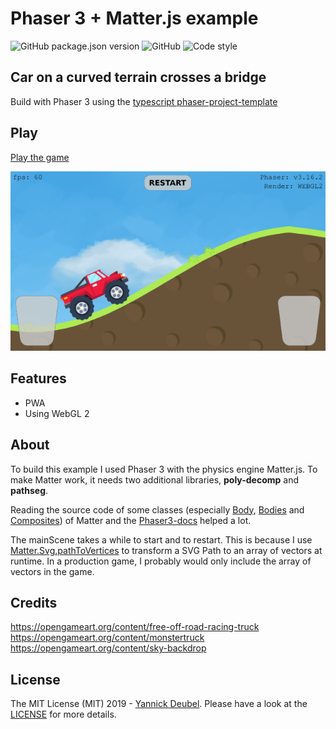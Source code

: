 # Phaser 3 + Matter.js example

![GitHub package.json version](https://img.shields.io/github/package-json/v/yandeu/phaser3-matter-car-on-curved-terrain.svg?style=flat-square)
![GitHub](https://img.shields.io/github/license/yandeu/phaser3-matter-car-on-curved-terrain.svg?style=flat-square)
![Code style](https://img.shields.io/badge/code_style-prettier-ff69b4.svg?style=flat-square)

## Car on a curved terrain crosses a bridge

Build with Phaser 3 using the [typescript phaser-project-template](https://github.com/yandeu/phaser-project-template#readme)

## Play

[Play the game](https://s3.eu-central-1.amazonaws.com/phaser3-typescript/car-on-curved-tarrain/index.html)

![screenshot gif](readme/myimage.gif)

## Features

- PWA
- Using WebGL 2

## About

To build this example I used Phaser 3 with the physics engine Matter.js.
To make Matter work, it needs two additional libraries, **poly-decomp** and **pathseg**.

Reading the source code of some classes (especially [Body](http://brm.io/matter-js/docs/files/src_body_Body.js.html#l436), [Bodies](http://brm.io/matter-js/docs/files/src_factory_Bodies.js.html#l102) and [Composites](http://brm.io/matter-js/docs/files/src_factory_Composites.js.html#l230)) of Matter and the [Phaser3-docs](https://photonstorm.github.io/phaser3-docs/Phaser.Physics.Matter.html) helped a lot.

The mainScene takes a while to start and to restart. This is because I use [Matter.Svg.pathToVertices](http://brm.io/matter-js/docs/classes/Svg.html) to transform a SVG Path to an array of vectors at runtime. In a production game, I probably would only include the array of vectors in the game.

## Credits

https://opengameart.org/content/free-off-road-racing-truck
https://opengameart.org/content/monstertruck
https://opengameart.org/content/sky-backdrop

## License

The MIT License (MIT) 2019 - [Yannick Deubel](https://github.com/yandeu). Please have a look at the [LICENSE](LICENSE) for more details.

